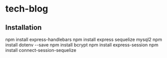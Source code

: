 # tech-blog

## Installation
npm install express-handlebars
npm install express sequelize mysql2
npm install dotenv --save
npm install bcrypt
npm install express-session
npm install connect-session-sequelize